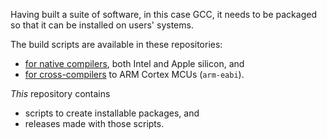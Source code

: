 Having built a suite of software, in this case GCC, it needs to be packaged so that it can be installed on users' systems.

The build scripts are available in these repositories:
* [for native compilers](https://github.com/simonjwright/building-gcc-macos-native), both Intel and Apple silicon, and
* [for cross-compilers](https://github.com/simonjwright/building-gcc-macos-arm-eabi) to ARM Cortex MCUs (`arm-eabi`).

_This_ repository contains
* scripts to create installable packages, and
* releases made with those scripts.
